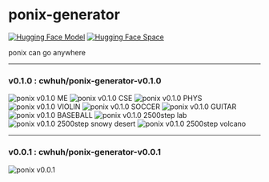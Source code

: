 # ponix-generator

[![Hugging Face Model](https://img.shields.io/badge/🤗%20HuggingFace-Model-orange)](https://huggingface.co/cwhuh/ponix-generator-v0.1.0)
[![Hugging Face Space](https://img.shields.io/badge/🤗%20HuggingFace-Spaces-yellow)](https://huggingface.co/spaces/cwhuh/ponix-generator)

ponix can go anywhere

---

### v0.1.0 : cwhuh/ponix-generator-v0.1.0

![ponix v0.1.0 ME](./data/assets/v0.1.0-ME.png)
![ponix v0.1.0 CSE](./data/assets/v0.1.0-CSE.png)
![ponix v0.1.0 PHYS](./data/assets/v0.1.0-PHYS.png)
![ponix v0.1.0 VIOLIN](./data/assets/v0.1.0-violin.png)
![ponix v0.1.0 SOCCER](./data/assets/v0.1.0-soccer.png)
![ponix v0.1.0 GUITAR](./data/assets/v0.1.0-GUITAR.png)
![ponix v0.1.0 BASEBALL](./data/assets/v0.1.0-BASEBALL.png)
![ponix v0.1.0 2500step lab](./data/assets/v0.1.0-CHEM.png)
![ponix v0.1.0 2500step snowy desert](./data/assets/v0.1.0-2500step-snowydesert.png)
![ponix v0.1.0 2500step volcano](./data/assets/v0.1.0-2500step-volcano.png)

---

### v0.0.1 : cwhuh/ponix-generator-v0.0.1

![ponix v0.0.1](./data/assets/v0.0.1.png)